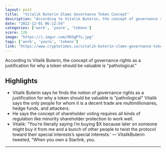 ```yaml
---
layout: post
title:  "Vitalik Buterin Slams Governance Token Concept"
description: "According to Vitalik Buterin, the concept of governance rights as a justification for why a token should be valuable is \"pathological.\""
date: "2022-12-01 06:12:54"
categories: ['work', 'youre', 'tokens']
score: 126
image: "https://i.imgur.com/9O3gP7u.jpg"
tags: ['work', 'youre', 'tokens']
link: "https://www.cryptotimes.io/vitalik-buterin-slams-governance-token-concept/"
---
```


According to Vitalik Buterin, the concept of governance rights as a justification for why a token should be valuable is \"pathological.\"

## Highlights

- Vitalik Buterin says he finds the notion of governance rights as a justification for why a token should be valuable is "pathological" Vitalik says the only people for whom it is a decent trade are multimillionaires, hedge funds, and attackers.
- He says the concept of shareholder voting requires all kinds of regulation like minority shareholder protection to work well.
- Vitalik: "You’re literally saying I’m buying $X because later on someone might buy it from me and a bunch of other people to twist the protocol toward their special interests’s special interests.’ — VitalikButerin tweeted, “When you own a Starlink, you.

---
